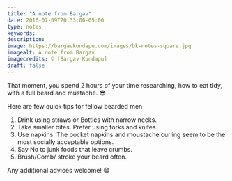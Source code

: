 ```yaml
---
title: "A note from Bargav"
date: 2016-07-09T20:33:06-05:00
type: notes
keywords:
description:
image: https://bargavkondapu.com/images/bk-notes-square.jpg
imagealt: A note from Bargav
imagecredits: © [Bargav Kondapu]
draft: false
---
```

[comment]: # (A note is any quick thought, quote, one-liners or a simple tweet. )

That moment, you spend 2 hours of your time researching, how to eat tidy, with a full beard and mustache. 😎

Here are few quick tips for fellow bearded men
1. Drink using straws or Bottles with narrow necks.
2. Take smaller bites. Prefer using forks and knifes.
3. Use napkins. The pocket napkins and moustache curling seem to be the most socially acceptable options.
4. Say No to junk foods that leave crumbs.
5. Brush/Comb/ stroke your beard often.

Any additional advices welcome! 😁

